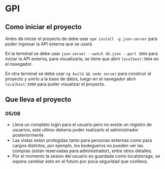 # GPI

## Como iniciar el proyecto

Antes de iniciar el proyecto de debe usar `npm install -g json-server` para poder ingresar la API externa que se usará.

En la terminal se debe usar `json-server --watch db.json --port 3004` para iniciar la API externa, para visualizarla, se tiene que abrir `localhost:3004` en el navegador.

En otra terminal se debe usar `ng build && node server` para construir el proyecto y unirlo a la base de datos, luego en el navegador abrir `localhost:3000` para poder visualizar el proyecto.

## Que lleva el proyecto

### 05/08

* Lleva un completo login para el usuario pero no existe un registro de usuarios, este ultimo deberia poder realizarlo el administrador posteriormente.
* Las vistas estan protegidas tanto para personas externas como para cargos distintos, por ejemplo, los bodegueros no pueden ver las compras (estan reservadas para administrador), entre otros detalles.
* Por el momento la sesion del usuario es guardada como localstorage, se espera cambiar esto en el futuro por poca seguridad que conlleva.
